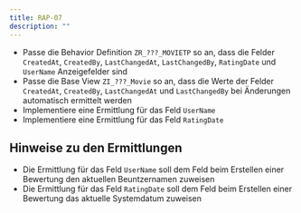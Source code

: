 ```yaml
---
title: RAP-07
description: ""
---
```


- Passe die Behavior Definition `ZR_???_MOVIETP` so an, dass die Felder `CreatedAt`, `CreatedBy`, `LastChangedAt`, `LastChangedBy`, `RatingDate` und `UserName` Anzeigefelder sind
- Passe die Base View `ZI_???_Movie` so an, dass die Werte der Felder `CreatedAt`, `CreatedBy`, `LastChangedAt` und `LastChangedBy` bei Änderungen automatisch ermittelt werden
- Implementiere eine Ermittlung für das Feld `UserName`
- Implementiere eine Ermittlung für das Feld `RatingDate`

## Hinweise zu den Ermittlungen

- Die Ermittlung für das Feld `UserName` soll dem Feld beim Erstellen einer Bewertung den aktuellen Beuntzernamen zuweisen
- Die Ermittlung für das Feld `RatingDate` soll dem Feld beim Erstellen einer Bewertung das aktuelle Systemdatum zuweisen
